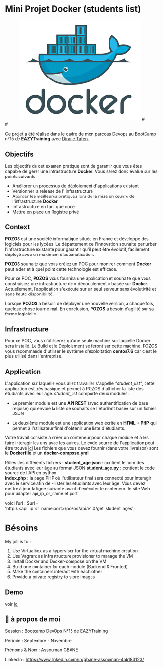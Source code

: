 # Mini Projet Docker (students list)
<div align="center">
  <img src="screenshots/docker.png"/>
#
</div>
#

Ce projet a été réalisé dans le cadre de mon parcous Devops au BootCamp n°15 de **EAZYTraining** avec [Dirane Tafen](https://github.com/diranetafen/).

## Objectifs
Les objectifs de cet examen pratique sont de garantir que vous êtes capable de gérer une infrastructure **Docker**.
Vous serez donc évalué sur les points suivants.

- Améliorer un processus de déploiement d'applications existant
- Versionner la release de l' infrastructure
- Aborder les meilleures pratiques lors de la mise en œuvre de l'infrastructure **Docker**
- Infrastructure en tant que code
- Mettre en place un Registre privé
## Context

**POZOS** est une société informatique située en France et développe des logiciels pour les lycées.
Le département de l'innovation souhaite perturber l'infrastructure existante pour garantir qu'il peut être évolutif, facilement déployé avec un maximum d’automatisation.

**POZOS** souhaite que vous créiez un POC pour montrer comment **Docker** peut  aider et à quel point cette technologie est efficace.

Pour ce POC, **POZOS** vous fournira une application et souhaite que vous construisiez une infrastructure de « découplement » basée sur **Docker**.
Actuellement, l'application s'exécute sur un seul serveur sans évolutivité et sans haute disponibilité.

Lorsque **POZOS** a besoin de déployer une nouvelle version, à chaque fois, quelque chose tourne mal.
En conclusion, **POZOS** a besoin d'agilité sur sa ferme logicielle.

## Infrastructure

Pour ce POC, vous n’utiliserez qu’une seule machine sur laquelle Docker sera installé.
Le Build et le Déploiement se feront sur cette machine.
POZOS vous recommande d'utiliser le système d'exploitation **centos7.6** car c'est le plus utilisé dans l'entreprise.

## Application

L'application sur laquelle vous allez travailler s'appelle *"student_list"*, cette application est très basique et permet à POZOS d'afficher la liste des étudiants avec leur âge.
*student_list* comporte deux modules :

- Le premier module est une **API REST** (avec authentification de base requise) qui envoie la liste de souhaits de l'étudiant basée sur un fichier JSON

- Le deuxième module est une application web écrite en **HTML + PHP** qui permet à l'utilisateur final d'obtenir une liste d'étudiants.

Votre travail consiste à créer un conteneur pour chaque module et à les faire interagir les uns avec les autres.
Le code source de l'application peut être trouvé [ici](https://github.com/diranetafen/student-list.git)
Les fichiers que vous devez fournir (dans votre livraison) sont le **Dockerfile** et un **docker-compose.yml** 

Rôles des différents fichiers :
**student_age.json** : contient le nom des étudiants avec leur âge au format JSON
**student_age.py** : contient le code source de l'API en python  
**index.php** : la page PHP où l'utilisateur final sera connecté pour interagir avec le service afin de - lister les étudiants avec leur âge. Vous devez mettre à jour la ligne suivante avant d'exécuter le conteneur de site Web pour adapter api_ip_or_name et port

voici l'url : $url = 'http://<api_ip_or_name:port>/pozos/api/v1.0/get_student_ages';
# Bésoins

My job is to :
1) Use Virtualbox as a hypervisor for the virtual machine creation
2) Use Vagrant as infrastructure provisioner to manage the VM
3) Install Docker and Docker-compose on the VM
4) Build one container for each module (Backend & Fronted)
5) Make the containers interact with each other
6) Provide a private registry to store images

## Demo

voir [ici](https://github.com/diranetafen/student-list.git "here")


## 🚀 à propos de moi

Session           : Bootcamp DevOps N°15 de EAZYTraining

Période           : Septembre - Novembre

Prénoms & Nom : Assouman GBANE

LinkedIn          : https://www.linkedin.com/in/gbane-assouman-4ab183123/

